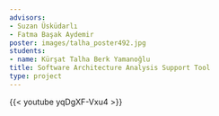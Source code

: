 ```yaml
---
advisors:
- Suzan Üsküdarlı
- Fatma Başak Aydemir
poster: images/talha_poster492.jpg
students:
- name: Kürşat Talha Berk Yamanoğlu
title: Software Architecture Analysis Support Tool
type: project
---
```


{{< youtube yqDgXF-Vxu4 >}}